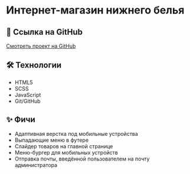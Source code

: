 # Интернет-магазин нижнего белья

## 📌 Ссылка на GitHub
[Смотреть проект на GitHub](https://github.com/smirnov-dev-frontend/nuit-lingerie-site)

## 🛠 Технологии

- HTML5
- SCSS
- JavaScript
- Git/GitHub

## ✨ Фичи

- Адаптивная верстка под мобильные устройства
- Выпадающие меню в футере
- Слайдер товаров на главной странице
- Меню-бургер для мобильных устройств
- Отправка почты, введённой пользователем на почту администратора
